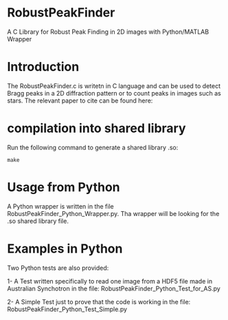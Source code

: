 # RobustPeakFinder
A C Library for Robust Peak Finding in 2D images with Python/MATLAB Wrapper

# Introduction
The RobustPeakFinder.c is writetn in C language and can be used to detect Bragg peaks in a 2D diffraction pattern or to count peaks  in images such as stars. The relevant paper to cite can be found here:

# compilation into shared library
Run the following command to generate a shared library .so:
```
make
```

# Usage from Python
A Python wrapper is written in the file RobustPeakFinder_Python_Wrapper.py. Tha wrapper will be looking for the .so shared library file.

# Examples in Python 
Two Python tests are also provided:

1- A Test written specifically to read one image from a HDF5 file made in Australian Synchotron in the file: RobustPeakFinder_Python_Test_for_AS.py

2- A Simple Test just to prove that the code is working in the file: RobustPeakFinder_Python_Test_Simple.py
